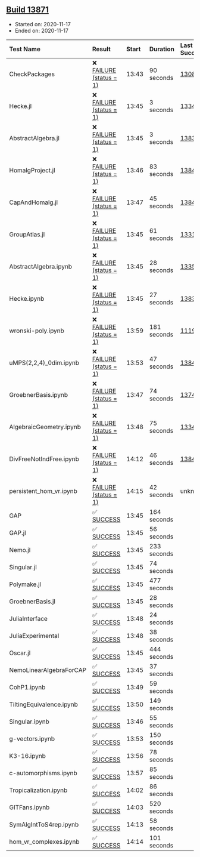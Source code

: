 ## [Build 13871](https://oscarci.mathematik.uni-kl.de/job/oscar/13871/)

* Started on: 2020-11-17
* Ended on: 2020-11-17

| Test Name    | Result | Start | Duration | Last Success | First Failure |
|:-------------|:-------|:------|:---------|:-------------|:--------------|
| CheckPackages | ❌ [FAILURE (status = 1)](https://oscarci.mathematik.uni-kl.de/job/oscar/13871/artifact/logs/build-13871/CheckPackages.log) | 13:43 | 90 seconds | [13085](https://oscarci.mathematik.uni-kl.de/job/oscar/13085/) | [13086](https://oscarci.mathematik.uni-kl.de/job/oscar/13086/) |
| Hecke.jl | ❌ [FAILURE (status = 1)](https://oscarci.mathematik.uni-kl.de/job/oscar/13871/artifact/logs/build-13871/Hecke.jl.log) | 13:45 | 3 seconds | [13341](https://oscarci.mathematik.uni-kl.de/job/oscar/13341/) | [13342](https://oscarci.mathematik.uni-kl.de/job/oscar/13342/) |
| AbstractAlgebra.jl | ❌ [FAILURE (status = 1)](https://oscarci.mathematik.uni-kl.de/job/oscar/13871/artifact/logs/build-13871/AbstractAlgebra.jl.log) | 13:45 | 3 seconds | [13837](https://oscarci.mathematik.uni-kl.de/job/oscar/13837/) | [13838](https://oscarci.mathematik.uni-kl.de/job/oscar/13838/) |
| HomalgProject.jl | ❌ [FAILURE (status = 1)](https://oscarci.mathematik.uni-kl.de/job/oscar/13871/artifact/logs/build-13871/HomalgProject.jl.log) | 13:46 | 83 seconds | [13845](https://oscarci.mathematik.uni-kl.de/job/oscar/13845/) | [13846](https://oscarci.mathematik.uni-kl.de/job/oscar/13846/) |
| CapAndHomalg.jl | ❌ [FAILURE (status = 1)](https://oscarci.mathematik.uni-kl.de/job/oscar/13871/artifact/logs/build-13871/CapAndHomalg.jl.log) | 13:47 | 45 seconds | [13845](https://oscarci.mathematik.uni-kl.de/job/oscar/13845/) | [13846](https://oscarci.mathematik.uni-kl.de/job/oscar/13846/) |
| GroupAtlas.jl | ❌ [FAILURE (status = 1)](https://oscarci.mathematik.uni-kl.de/job/oscar/13871/artifact/logs/build-13871/GroupAtlas.jl.log) | 13:45 | 61 seconds | [13311](https://oscarci.mathematik.uni-kl.de/job/oscar/13311/) | [13312](https://oscarci.mathematik.uni-kl.de/job/oscar/13312/) |
| AbstractAlgebra.ipynb | ❌ [FAILURE (status = 1)](https://oscarci.mathematik.uni-kl.de/job/oscar/13871/artifact/logs/build-13871/AbstractAlgebra.ipynb.log) | 13:45 | 28 seconds | [13355](https://oscarci.mathematik.uni-kl.de/job/oscar/13355/) | [13356](https://oscarci.mathematik.uni-kl.de/job/oscar/13356/) |
| Hecke.ipynb | ❌ [FAILURE (status = 1)](https://oscarci.mathematik.uni-kl.de/job/oscar/13871/artifact/logs/build-13871/Hecke.ipynb.log) | 13:45 | 27 seconds | [13837](https://oscarci.mathematik.uni-kl.de/job/oscar/13837/) | [13838](https://oscarci.mathematik.uni-kl.de/job/oscar/13838/) |
| wronski-poly.ipynb | ❌ [FAILURE (status = 1)](https://oscarci.mathematik.uni-kl.de/job/oscar/13871/artifact/logs/build-13871/wronski-poly.ipynb.log) | 13:59 | 181 seconds | [11192](https://oscarci.mathematik.uni-kl.de/job/oscar/11192/) | [11193](https://oscarci.mathematik.uni-kl.de/job/oscar/11193/) |
| uMPS(2,2,4)_0dim.ipynb | ❌ [FAILURE (status = 1)](https://oscarci.mathematik.uni-kl.de/job/oscar/13871/artifact/logs/build-13871/uMPS-2-2-4-_0dim.ipynb.log) | 13:53 | 47 seconds | [13841](https://oscarci.mathematik.uni-kl.de/job/oscar/13841/) | [13842](https://oscarci.mathematik.uni-kl.de/job/oscar/13842/) |
| GroebnerBasis.ipynb | ❌ [FAILURE (status = 1)](https://oscarci.mathematik.uni-kl.de/job/oscar/13871/artifact/logs/build-13871/GroebnerBasis.ipynb.log) | 13:47 | 74 seconds | [13748](https://oscarci.mathematik.uni-kl.de/job/oscar/13748/) | [13749](https://oscarci.mathematik.uni-kl.de/job/oscar/13749/) |
| AlgebraicGeometry.ipynb | ❌ [FAILURE (status = 1)](https://oscarci.mathematik.uni-kl.de/job/oscar/13871/artifact/logs/build-13871/AlgebraicGeometry.ipynb.log) | 13:48 | 75 seconds | [13341](https://oscarci.mathematik.uni-kl.de/job/oscar/13341/) | [13342](https://oscarci.mathematik.uni-kl.de/job/oscar/13342/) |
| DivFreeNotIndFree.ipynb | ❌ [FAILURE (status = 1)](https://oscarci.mathematik.uni-kl.de/job/oscar/13871/artifact/logs/build-13871/DivFreeNotIndFree.ipynb.log) | 14:12 | 46 seconds | [13845](https://oscarci.mathematik.uni-kl.de/job/oscar/13845/) | [13846](https://oscarci.mathematik.uni-kl.de/job/oscar/13846/) |
| persistent_hom_vr.ipynb | ❌ [FAILURE (status = 1)](https://oscarci.mathematik.uni-kl.de/job/oscar/13871/artifact/logs/build-13871/persistent_hom_vr.ipynb.log) | 14:15 | 42 seconds | unknown | unknown |
| GAP | ✅ [SUCCESS](https://oscarci.mathematik.uni-kl.de/job/oscar/13871/artifact/logs/build-13871/GAP.log) | 13:45 | 164 seconds |  |  |
| GAP.jl | ✅ [SUCCESS](https://oscarci.mathematik.uni-kl.de/job/oscar/13871/artifact/logs/build-13871/GAP.jl.log) | 13:45 | 56 seconds |  |  |
| Nemo.jl | ✅ [SUCCESS](https://oscarci.mathematik.uni-kl.de/job/oscar/13871/artifact/logs/build-13871/Nemo.jl.log) | 13:45 | 233 seconds |  |  |
| Singular.jl | ✅ [SUCCESS](https://oscarci.mathematik.uni-kl.de/job/oscar/13871/artifact/logs/build-13871/Singular.jl.log) | 13:45 | 74 seconds |  |  |
| Polymake.jl | ✅ [SUCCESS](https://oscarci.mathematik.uni-kl.de/job/oscar/13871/artifact/logs/build-13871/Polymake.jl.log) | 13:45 | 477 seconds |  |  |
| GroebnerBasis.jl | ✅ [SUCCESS](https://oscarci.mathematik.uni-kl.de/job/oscar/13871/artifact/logs/build-13871/GroebnerBasis.jl.log) | 13:45 | 28 seconds |  |  |
| JuliaInterface | ✅ [SUCCESS](https://oscarci.mathematik.uni-kl.de/job/oscar/13871/artifact/logs/build-13871/JuliaInterface.log) | 13:48 | 24 seconds |  |  |
| JuliaExperimental | ✅ [SUCCESS](https://oscarci.mathematik.uni-kl.de/job/oscar/13871/artifact/logs/build-13871/JuliaExperimental.log) | 13:48 | 38 seconds |  |  |
| Oscar.jl | ✅ [SUCCESS](https://oscarci.mathematik.uni-kl.de/job/oscar/13871/artifact/logs/build-13871/Oscar.jl.log) | 13:45 | 444 seconds |  |  |
| NemoLinearAlgebraForCAP | ✅ [SUCCESS](https://oscarci.mathematik.uni-kl.de/job/oscar/13871/artifact/logs/build-13871/NemoLinearAlgebraForCAP.log) | 13:45 | 37 seconds |  |  |
| CohP1.ipynb | ✅ [SUCCESS](https://oscarci.mathematik.uni-kl.de/job/oscar/13871/artifact/logs/build-13871/CohP1.ipynb.log) | 13:49 | 59 seconds |  |  |
| TiltingEquivalence.ipynb | ✅ [SUCCESS](https://oscarci.mathematik.uni-kl.de/job/oscar/13871/artifact/logs/build-13871/TiltingEquivalence.ipynb.log) | 13:50 | 149 seconds |  |  |
| Singular.ipynb | ✅ [SUCCESS](https://oscarci.mathematik.uni-kl.de/job/oscar/13871/artifact/logs/build-13871/Singular.ipynb.log) | 13:46 | 55 seconds |  |  |
| g-vectors.ipynb | ✅ [SUCCESS](https://oscarci.mathematik.uni-kl.de/job/oscar/13871/artifact/logs/build-13871/g-vectors.ipynb.log) | 13:53 | 150 seconds |  |  |
| K3-16.ipynb | ✅ [SUCCESS](https://oscarci.mathematik.uni-kl.de/job/oscar/13871/artifact/logs/build-13871/K3-16.ipynb.log) | 13:56 | 78 seconds |  |  |
| c-automorphisms.ipynb | ✅ [SUCCESS](https://oscarci.mathematik.uni-kl.de/job/oscar/13871/artifact/logs/build-13871/c-automorphisms.ipynb.log) | 13:57 | 85 seconds |  |  |
| Tropicalization.ipynb | ✅ [SUCCESS](https://oscarci.mathematik.uni-kl.de/job/oscar/13871/artifact/logs/build-13871/Tropicalization.ipynb.log) | 14:02 | 86 seconds |  |  |
| GITFans.ipynb | ✅ [SUCCESS](https://oscarci.mathematik.uni-kl.de/job/oscar/13871/artifact/logs/build-13871/GITFans.ipynb.log) | 14:03 | 520 seconds |  |  |
| SymAlgIntToS4rep.ipynb | ✅ [SUCCESS](https://oscarci.mathematik.uni-kl.de/job/oscar/13871/artifact/logs/build-13871/SymAlgIntToS4rep.ipynb.log) | 14:13 | 58 seconds |  |  |
| hom_vr_complexes.ipynb | ✅ [SUCCESS](https://oscarci.mathematik.uni-kl.de/job/oscar/13871/artifact/logs/build-13871/hom_vr_complexes.ipynb.log) | 14:14 | 101 seconds |  |  |
